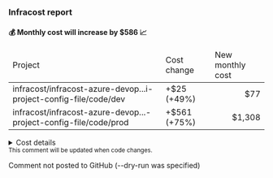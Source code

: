 
<h3>Infracost report</h3>
<h4>💰 Monthly cost will increase by $586 📈</h4>
<table>
  <thead>
    <td>Project</td>
    <td>Cost change</td>
    <td>New monthly cost</td>
  </thead>
  <tbody>
    <tr>
      <td>infracost/infracost-azure-devop...i-project-config-file/code/dev</td>
      <td>+$25 (+49%)</td>
      <td align="right">$77</td>
    </tr>
    <tr>
      <td>infracost/infracost-azure-devop...-project-config-file/code/prod</td>
      <td>+$561 (+75%)</td>
      <td align="right">$1,308</td>
    </tr>
  </tbody>
</table>
<details>
<summary>Cost details</summary>

```
──────────────────────────────────
Project: infracost/infracost-azure-devops/examples/multi-project-config-file/code/dev
Module path: dev

~ module.base.aws_instance.web_app
  +$25 ($52 → $77)

    ~ Instance usage (Linux/UNIX, on-demand, t2.micro → t2.medium)
      +$25 ($8 → $34)

Monthly cost change for infracost/infracost-azure-devops/examples/multi-project-config-file/code/dev (Module path: dev)
Amount:  +$25 ($52 → $77)
Percent: +49%

──────────────────────────────────
Project: infracost/infracost-azure-devops/examples/multi-project-config-file/code/prod
Module path: prod

~ module.base.aws_instance.web_app
  +$561 ($748 → $1,308)

    ~ Instance usage (Linux/UNIX, on-demand, m5.4xlarge → m5.8xlarge)
      +$561 ($561 → $1,121)

Monthly cost change for infracost/infracost-azure-devops/examples/multi-project-config-file/code/prod (Module path: prod)
Amount:  +$561 ($748 → $1,308)
Percent: +75%

──────────────────────────────────
Key: ~ changed, + added, - removed

4 cloud resources were detected:
∙ 4 were estimated, all of which include usage-based costs, see https://infracost.io/usage-file

Infracost estimate: Monthly cost will increase by $586 ↑
┏━━━━━━━━━━━━━━━━━━━━━━━━━━━━━━━━━━━━━━━━━━━━━━━━━━━━━━━━━━━━━━━━━━┳━━━━━━━━━━━━━━┳━━━━━━━━━━━━━━━━━━┓
┃ Project                                                          ┃ Cost change  ┃ New monthly cost ┃
┣━━━━━━━━━━━━━━━━━━━━━━━━━━━━━━━━━━━━━━━━━━━━━━━━━━━━━━━━━━━━━━━━━━╋━━━━━━━━━━━━━━╋━━━━━━━━━━━━━━━━━━┫
┃ infracost/infracost-azure-devop...i-project-config-file/code/dev ┃  +$25 (+49%) ┃ $77              ┃
┃ infracost/infracost-azure-devop...-project-config-file/code/prod ┃ +$561 (+75%) ┃ $1,308           ┃
┗━━━━━━━━━━━━━━━━━━━━━━━━━━━━━━━━━━━━━━━━━━━━━━━━━━━━━━━━━━━━━━━━━━┻━━━━━━━━━━━━━━┻━━━━━━━━━━━━━━━━━━┛
```
</details>
<sub>This comment will be updated when code changes.
</sub>

Comment not posted to GitHub (--dry-run was specified)
